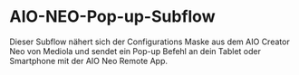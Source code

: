 # AIO-NEO-Pop-up-Subflow
Dieser Subflow nähert sich der Configurations Maske aus dem AIO Creator Neo von Mediola und sendet ein Pop-up Befehl an dein Tablet oder Smartphone mit der AIO Neo Remote App.
